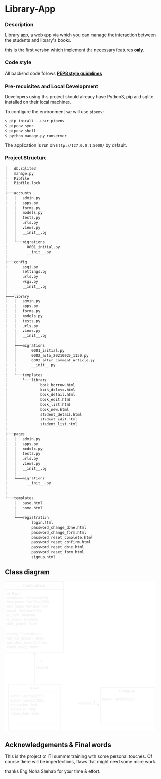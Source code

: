# Library-App
### Description
Library app, a web app via which you can manage the interaction between the students and library's books.

this is the first version which implement the necessary features __only__.

### Code style
All backend code follows [**PEP8 style guidelines**](https://www.python.org/dev/peps/pep-0008/)

### Pre-requisites and Local Development
Developers using this project should already have Python3, pip and sqlite installed on their local machines.

To configure the environment we will use `pipenv`:

    $ pip install --user pipenv
    $ pipenv sync
    $ pipenv shell
    $ python manage.py runserver

The application is run on `http://127.0.0.1:5000/` by default.

### Project Structure
    │   db.sqlite3
    │   manage.py
    │   Pipfile
    │   Pipfile.lock
    │
    ├───accounts
    │   │   admin.py
    │   │   apps.py
    │   │   forms.py
    │   │   models.py
    │   │   tests.py
    │   │   urls.py
    │   │   views.py
    │   │   __init__.py
    │   │
    │   └───migrations
    │         0001_initial.py
    │         __init__.py
    │
    ├───config
    │       asgi.py
    │       settings.py
    │       urls.py
    │       wsgi.py
    │       __init__.py
    │
    ├───library
    │   │   admin.py
    │   │   apps.py
    │   │   forms.py
    │   │   models.py
    │   │   tests.py
    │   │   urls.py
    │   │   views.py
    │   │   __init__.py
    │   │
    │   ├───migrations
    │   │       0001_initial.py
    │   │       0002_auto_20210920_1130.py
    │   │       0003_alter_comment_article.py
    │   │       __init__.py
    │   │
    │   └───templates
    │       └───library
    │               book_borrow.html
    │               book_delete.html
    │               book_detail.html
    │               book_edit.html
    │               book_list.html
    │               book_new.html
    │               student_detail.html
    │               student_edit.html
    │               student_list.html
    │
    ├───pages
    │   │   admin.py
    │   │   apps.py
    │   │   models.py
    │   │   tests.py
    │   │   urls.py
    │   │   views.py
    │   │   __init__.py
    │   │
    │   └───migrations
    │         __init__.py
    │   
    │
    └───templates
        │   base.html
        │   home.html
        │
        └───registration
                login.html
                password_change_done.html
                password_change_form.html
                password_reset_complete.html
                password_reset_confirm.html
                password_reset_done.html
                password_reset_form.html
                signup.html

## Class diagram
![Class](https://github.com/osamaragab520/Library-App/blob/main/static/class_diagram.png)

## Acknowledgements & Final words
This is the project of ITI summer training with some personal touches. Of course there will be imperfections, flaws that might need some more work.

thanks Eng.Noha Shehab for your time & effort.

